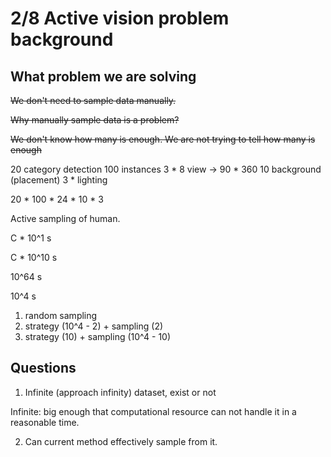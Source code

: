 # 2/8 Active vision problem background

## What problem we are solving



~~We don't need to sample data manually.~~

~~Why manually sample data is a problem?~~

~~We don't know how many is enough. We are not trying to tell how many is enough~~


20 category detection
100 instances
3 * 8 view -> 90 * 360
10 background (placement)
3 * lighting

20 * 100 * 24 * 10 * 3

Active sampling of human.


C * 10^1 s

C * 10^10 s

10^64 s

10^4 s

1. random sampling
2. strategy (10^4 - 2) + sampling (2)
3. strategy (10) + sampling (10^4 - 10)


## Questions
1. Infinite (approach infinity) dataset, exist or not

Infinite: big enough that computational resource can not handle it in a reasonable time.

2. Can current method effectively sample from it.



